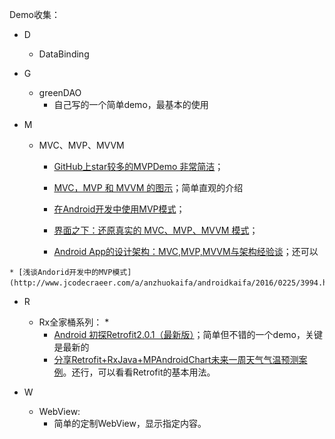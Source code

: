 Demo收集：

* D

  * DataBinding

* G

  * greenDAO
    * 自己写的一个简单demo，最基本的使用



* M

  * MVC、MVP、MVVM

    * [GitHub上star较多的MVPDemo 非常简洁](https://github.com/antoniolg/androidmvp)；

    * [MVC，MVP 和 MVVM 的图示](http://www.ruanyifeng.com/blog/2015/02/mvcmvp_mvvm.html)；简单直观的介绍

    * [在Android开发中使用MVP模式](http://www.jcodecraeer.com/a/anzhuokaifa/androidkaifa/2015/0202/2397.html)；

    * [界面之下：还原真实的 MVC、MVP、MVVM 模式](https://linux.cn/article-6481-1.html)；

    * [Android App的设计架构：MVC,MVP,MVVM与架构经验谈](http://www.tianmaying.com/tutorial/AndroidMVC)；还可以




```
* [浅谈Andorid开发中的MVP模式](http://www.jcodecraeer.com/a/anzhuokaifa/androidkaifa/2016/0225/3994.html)；
```

* R
  * Rx全家桶系列：
    * 
    * [Android 初探Retrofit2.0.1（最新版）](https://yq.aliyun.com/articles/26705)；简单但不错的一个demo，关键是最新的
    * [分享Retrofit+RxJava+MPAndroidChart未来一周天气气温预测案例](http://www.jianshu.com/p/696ca77c2697)。还行，可以看看Retrofit的基本用法。



* W
  * WebView:
    * 简单的定制WebView，显示指定内容。



